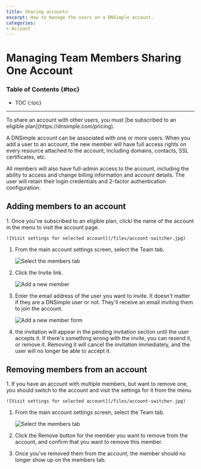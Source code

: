 ```yaml
---
title: Sharing accounts
excerpt: How to manage the users on a DNSimple account.
categories:
- Account
---
```


# Managing Team Members Sharing One Account

### Table of Contents {#toc}

* TOC
{:toc}

---

<info>
To share an account with other users, you must [be subscribed to an eligible plan](https://dnsimple.com/pricing).
</info>

A DNSimple account can be associated with one or more users. When you add a user to an account, the new member will have full access rights on every resource attached to the account, including domains, contacts, SSL certificates, etc.

All members will also have full-admin access to the account, including the ability to access and change billing information and account details. The user will retain their login credentials and 2-factor authentication configuration.


## Adding members to an account

<div class="section-steps" markdown="1">
1. Once you've subscribed to an eligible plan, clicki the name of the account in the menu to visit the account page.

    ![Visit settings for selected account](/files/account-switcher.jpg)

1. From the main account settings screen, select the <label>Team</label> tab.

    ![Select the members tab](/files/add-member-account-link.png)

1. Click the <label>Invite</label> link.

    ![Add a new member](/files/add-member-link-members-screen.png)

1. Enter the email address of the user you want to invite. It doesn't matter if they are a DNSimple user or not. They'll receive an email inviting them to join the account. 

    ![Add a new member form](/files/add-member-screen.png)

1. the invitation will appear in the pending invitation section until the user accepts it. If there's something wrong with the invite, you can resend it, or remove it. Removing it will cancel the invitation immediately, and the user will no longer be able to accept it.

</div>

## Removing members from an account

<div class="section-steps" markdown="1">
1. If you have an account with multiple members, but want to remove one, you should switch to the account and visit the settings for it from the menu.

    ![Visit settings for selected account](/files/account-switcher.jpg)

1. From the main account settings screen, select the <label>Team</label> tab.

    ![Select the members tab](/files/add-member-account-link.png)

1. Click the <label>Remove</label> button for the member you want to remove from the account, and confirm that you want to remove this member.

1. Once you've removed them from the account, the member should no longer show up on the members tab.

</div>
